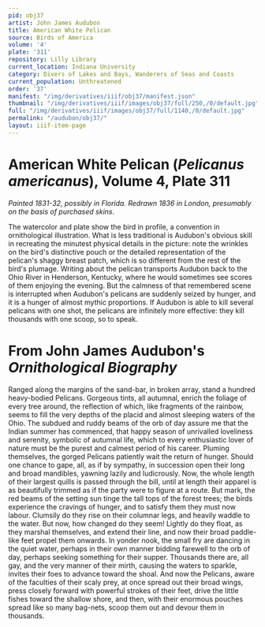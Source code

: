 ```yaml
---
pid: obj37
artist: John James Audubon
title: American White Pelican
source: Birds of America
volume: '4'
plate: '311'
repository: Lilly Library
current_location: Indiana University
category: Divers of Lakes and Bays, Wanderers of Seas and Coasts
current_population: Unthreatened
order: '37'
manifest: "/img/derivatives/iiif/obj37/manifest.json"
thumbnail: "/img/derivatives/iiif/images/obj37/full/250,/0/default.jpg"
full: "/img/derivatives/iiif/images/obj37/full/1140,/0/default.jpg"
permalink: "/audubon/obj37/"
layout: iiif-item-page
---
```

# American White Pelican (_Pelicanus americanus_), Volume 4, Plate 311

_Painted 1831-32, possibly in Florida. Redrawn 1836 in London, presumably on the basis of purchased skins._

The watercolor and plate show the bird in profile, a convention in ornithological illustration. What is less traditional is Audubon's obvious skill in recreating the minutest physical details in the picture: note the wrinkles on the bird's distinctive pouch or the detailed representation of the pelican's shaggy breast patch, which is so different from the rest of the bird's plumage. Writing about the pelican transports Audubon back to the Ohio River in Henderson, Kentucky, where he would sometimes see scores of them enjoying the evening. But the calmness of that remembered scene is interrupted when Audubon's pelicans are suddenly seized by hunger, and it is a hunger of almost mythic proportions. If Audubon is able to kill several pelicans with one shot, the pelicans are infinitely more effective: they kill thousands with one scoop, so to speak.

# From John James Audubon's _Ornithological Biography_

Ranged along the margins of the sand-bar, in broken array, stand a hundred heavy-bodied Pelicans. Gorgeous tints, all autumnal, enrich the foliage of every tree around, the reflection of which, like fragments of the rainbow, seems to fill the very depths of the placid and almost sleeping waters of the Ohio. The subdued and ruddy beams of the orb of day assure me that the Indian summer has commenced, that happy season of unrivalled loveliness and serenity, symbolic of autumnal life, which to every enthusiastic lover of nature must be the purest and calmest period of his career. Pluming themselves, the gorged Pelicans patiently wait the return of hunger. Should one chance to gape, all, as if by sympathy, in succession open their long and broad mandibles, yawning lazily and ludicrously. Now, the whole length of their largest quills is passed through the bill, until at length their apparel is as beautifully trimmed as if the party were to figure at a route. But mark, the red beams of the setting sun tinge the tall tops of the forest trees; the birds experience the cravings of hunger, and to satisfy them they must now labour. Clumsily do they rise on their columnar legs, and heavily waddle to the water. But now, how changed do they seem! Lightly do they float, as they marshal themselves, and extend their line, and now their broad paddle-like feet propel them onwards. In yonder nook, the small fry are dancing in the quiet water, perhaps in their own manner bidding farewell to the orb of day, perhaps seeking something for their supper. Thousands there are, all gay, and the very manner of their mirth, causing the waters to sparkle, invites their foes to advance toward the shoal. And now the Pelicans, aware of the faculties of their scaly prey, at once spread out their broad wings, press closely forward with powerful strokes of their feet, drive the little fishes toward the shallow shore, and then, with their enormous pouches spread like so many bag-nets, scoop them out and devour them in thousands.
